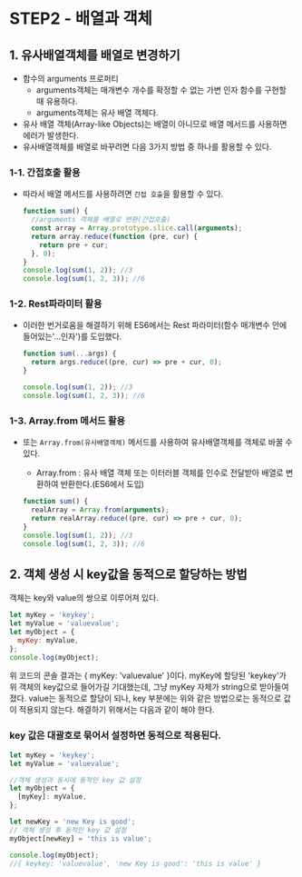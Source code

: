 # STEP2 - 배열과 객체

## 1. 유사배열객체를 배열로 변경하기

- 함수의 arguments 프로퍼티
  - arguments객체는 매개변수 개수를 확정할 수 없는 가변 인자 함수를 구현할 때 유용하다.
  - arguments객체는 유사 배열 객체다.
- 유사 배열 객체(Array-like Objects)는 배열이 아니므로 배열 메서드를 사용하면 에러가 발생한다.
- 유사배열객체를 배열로 바꾸려면 다음 3가지 방법 중 하나를 활용할 수 있다.

### 1-1. 간접호출 활용

- 따라서 배열 메서드를 사용하려면 `간접 호출`을 활용할 수 있다.

  ```js
  function sum() {
    //arguments 객체를 배열로 변환(간접호출)
    const array = Array.prototype.slice.call(arguments);
    return array.reduce(function (pre, cur) {
      return pre + cur;
    }, 0);
  }
  console.log(sum(1, 2)); //3
  console.log(sum(1, 2, 3)); //6
  ```

### 1-2. Rest파라미터 활용

- 이러한 번거로움을 해결하기 위해 ES6에서는 Rest 파라미터(함수 매개변수 안에 들어있는'...인자')를 도입했다.

  ```js
  function sum(...args) {
    return args.reduce((pre, cur) => pre + cur, 0);
  }

  console.log(sum(1, 2)); //3
  console.log(sum(1, 2, 3)); //6
  ```

### 1-3. Array.from 메서드 활용

- 또는 `Array.from(유사배열객체)` 메서드를 사용하여 유사배열객체를 객체로 바꿀 수 있다.

  - Array.from : 유사 배열 객체 또는 이터러블 객체를 인수로 전달받아 배열로 변환하여 반환한다.(ES6에서 도입)

  ```js
  function sum() {
    realArray = Array.from(arguments);
    return realArray.reduce((pre, cur) => pre + cur, 0);
  }
  console.log(sum(1, 2)); //3
  console.log(sum(1, 2, 3)); //6
  ```

## 2. 객체 생성 시 key값을 동적으로 할당하는 방법

객체는 key와 value의 쌍으로 이루어져 있다.

```js
let myKey = 'keykey';
let myValue = 'valuevalue';
let myObject = {
  myKey: myValue,
};
console.log(myObject);
```

위 코드의 콘솔 결과는 { myKey: 'valuevalue' }이다.
myKey에 할당된 'keykey'가 위 객체의 key값으로 들어가길 기대했는데, 그냥 myKey 자체가 string으로 받아들여졌다.
value는 동적으로 할당이 되나, key 부분에는 위와 같은 방법으로는 동적으로 값이 적용되지 않는다.
해결하기 위해서는 다음과 같이 해야 한다.

### key 값은 대괄호로 묶어서 설정하면 동적으로 적용된다.

```js
let myKey = 'keykey';
let myValue = 'valuevalue';

//객체 생성과 동시에 동적인 key 값 설정
let myObject = {
  [myKey]: myValue,
};

let newKey = 'new Key is good';
// 객체 생성 후 동적인 key 값 설정
myObject[newKey] = 'this is value';

console.log(myObject);
//{ keykey: 'valuevalue', 'new Key is good': 'this is value' }
```
